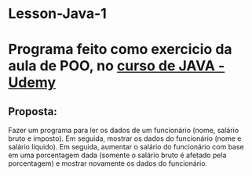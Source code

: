 # Lesson-Java-1

<h1>Programa feito como exercicio da aula de POO, no <a href="https://www.udemy.com/course/java-curso-completo/">curso de JAVA - Udemy<a></h1>

<h2>Proposta:</h2>

<p>Fazer um programa para ler os dados de um funcionário (nome, salário bruto e imposto). Em
seguida, mostrar os dados do funcionário (nome e salário líquido). Em seguida, aumentar o
salário do funcionário com base em uma porcentagem dada (somente o salário bruto é
afetado pela porcentagem) e mostrar novamente os dados do funcionário.</p>

